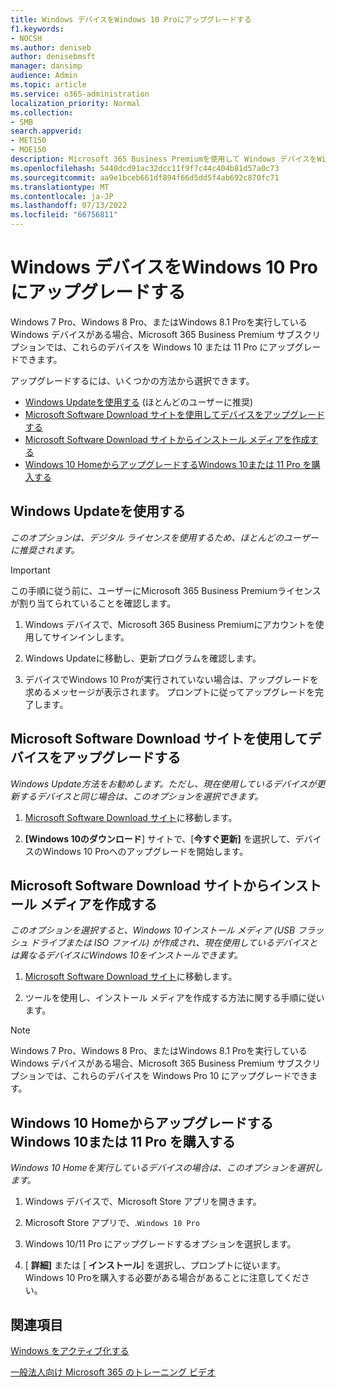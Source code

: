 ```yaml
---
title: Windows デバイスをWindows 10 Proにアップグレードする
f1.keywords:
- NOCSH
ms.author: deniseb
author: denisebmsft
manager: dansimp
audience: Admin
ms.topic: article
ms.service: o365-administration
localization_priority: Normal
ms.collection:
- SMB
search.appverid:
- MET150
- MOE150
description: Microsoft 365 Business Premiumを使用して Windows デバイスをWindows 10 Proにアップグレードする方法について説明します。
ms.openlocfilehash: 5440dcd91ac32dcc11f9f7c44c404b81d57a0c73
ms.sourcegitcommit: aa9e1bceb661df894f66d5dd5f4ab692c870fc71
ms.translationtype: MT
ms.contentlocale: ja-JP
ms.lasthandoff: 07/13/2022
ms.locfileid: "66756811"
---
```

# <a name="upgrade-windows-devices-to-windows-10-pro"></a>Windows デバイスをWindows 10 Proにアップグレードする

Windows 7 Pro、Windows 8 Pro、またはWindows 8.1 Proを実行している Windows デバイスがある場合、Microsoft 365 Business Premium サブスクリプションでは、これらのデバイスを Windows 10 または 11 Pro にアップグレードできます。  

アップグレードするには、いくつかの方法から選択できます。

- [Windows Updateを使用する](#use-windows-update) (ほとんどのユーザーに推奨)
- [Microsoft Software Download サイトを使用してデバイスをアップグレードする](#upgrade-your-device-using-the-microsoft-software-download-site)
- [Microsoft Software Download サイトからインストール メディアを作成する](#create-installation-media-from-the-microsoft-software-download-site)
- [Windows 10 HomeからアップグレードするWindows 10または 11 Pro を購入する](#purchase-windows-10-or-11-pro-to-upgrade-from-windows-10-home)

## <a name="use-windows-update"></a>Windows Updateを使用する

*このオプションは、デジタル ライセンスを使用するため、ほとんどのユーザーに推奨されます。*

> [!IMPORTANT]
> この手順に従う前に、ユーザーにMicrosoft 365 Business Premiumライセンスが割り当てられていることを確認します。

1. Windows デバイスで、Microsoft 365 Business Premiumにアカウントを使用してサインインします。

2. Windows Updateに移動し、更新プログラムを確認します。 

3. デバイスでWindows 10 Proが実行されていない場合は、アップグレードを求めるメッセージが表示されます。 プロンプトに従ってアップグレードを完了します。

## <a name="upgrade-your-device-using-the-microsoft-software-download-site"></a>Microsoft Software Download サイトを使用してデバイスをアップグレードする
  
*Windows Update方法をお勧めします。ただし、現在使用しているデバイスが更新するデバイスと同じ場合は、このオプションを選択できます。* 

1. [Microsoft Software Download サイト](https://go.microsoft.com/fwlink/?LinkID=836951)に移動します。

2. **[Windows 10のダウンロード**] サイトで、[**今すぐ更新]** を選択して、デバイスのWindows 10 Proへのアップグレードを開始します。 

## <a name="create-installation-media-from-the-microsoft-software-download-site"></a>Microsoft Software Download サイトからインストール メディアを作成する

*このオプションを選択すると、Windows 10インストール メディア (USB フラッシュ ドライブまたは ISO ファイル) が作成され、現在使用しているデバイスとは異なるデバイスにWindows 10をインストールできます。*
    
1. [Microsoft Software Download サイト](https://go.microsoft.com/fwlink/?LinkID=836960)に移動します。

2. ツールを使用し、インストール メディアを作成する方法に関する手順に従います。 

> [!NOTE]
> Windows 7 Pro、Windows 8 Pro、またはWindows 8.1 Proを実行している Windows デバイスがある場合、Microsoft 365 Business Premium サブスクリプションでは、これらのデバイスを Windows Pro 10 にアップグレードできます。

## <a name="purchase-windows-10-or-11-pro-to-upgrade-from-windows-10-home"></a>Windows 10 HomeからアップグレードするWindows 10または 11 Pro を購入する

*Windows 10 Homeを実行しているデバイスの場合は、このオプションを選択します。*

1. Windows デバイスで、Microsoft Store アプリを開きます。

2. Microsoft Store アプリで、.`Windows 10 Pro`

3. Windows 10/11 Pro にアップグレードするオプションを選択します。

4. [ **詳細]** または [ **インストール**] を選択し、プロンプトに従います。 Windows 10 Proを購入する必要がある場合があることに注意してください。
  
## <a name="see-also"></a>関連項目

[Windows をアクティブ化する](https://support.microsoft.com/windows/activate-windows-c39005d4-95ee-b91e-b399-2820fda32227#WindowsVersion=Windows_10)

[一般法人向け Microsoft 365 のトレーニング ビデオ](https://go.microsoft.com/fwlink/?linkid=2197659)


